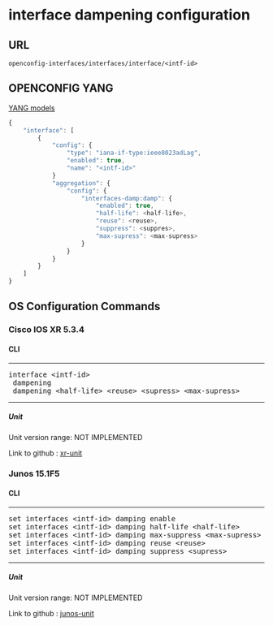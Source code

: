 # interface dampening configuration

## URL

```
openconfig-interfaces/interfaces/interface/<intf-id>
```

## OPENCONFIG YANG

[YANG models](https://github.com/FRINXio/openconfig/tree/master/interfaces/src/main/yang)

```javascript
{
    "interface": [
        {
            "config": {
                "type": "iana-if-type:ieee8023adLag",
                "enabled": true,
                "name": "<intf-id>"
            }
            "aggregation": {
                "config": {
                    "interfaces-damp:damp": {
                        "enabled": true,
                        "half-life": <half-life>,
                        "reuse": <reuse>,
                        "suppress": <suppres>,
                        "max-supress": <max-supress>
                    }
                }
            }
        }
    ]
}
```

## OS Configuration Commands

### Cisco IOS XR 5.3.4

#### CLI

---
<pre>
interface &lt;intf-id&gt;
 dampening
 dampening &lt;half-life&gt; &lt;reuse&gt; &lt;supress&gt; &lt;max-supress&gt;
</pre>
---

##### Unit

Unit version range: NOT IMPLEMENTED

Link to github : [xr-unit]()

### Junos 15.1F5

#### CLI

---
<pre>
set interfaces &lt;intf-id&gt; damping enable
set interfaces &lt;intf-id&gt; damping half-life &lt;half-life&gt;
set interfaces &lt;intf-id&gt; damping max-suppress &lt;max-supress&gt;
set interfaces &lt;intf-id&gt; damping reuse &lt;reuse&gt;
set interfaces &lt;intf-id&gt; damping suppress &lt;supress&gt;
</pre>
---

##### Unit

Unit version range: NOT IMPLEMENTED

Link to github : [junos-unit]()
